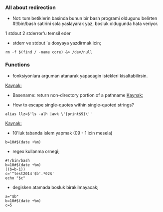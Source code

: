 ### All about redirection
* Not: tum betiklerin basinda bunun bir bash programi oldugunu belirten
#!/bin/bash satirini sola yaslayarak yaz, bosluk oldugunda hata veriyor.

1 stdout 2 stderror'u temsil eder

* stderr ve stdout 'u dosyaya yazdirmak icin;
```
rm -f $(find / -name core) &> /dev/null 
```

### Functions
* fonksiyonlara arguman atanarak yapacagin istekleri kisaltabilirsin.


[Kaynak:](http://www.linuxdoc.org/HOWTO/Bash-Prog-Intro-HOWTO-3.html)

* Basename: return non-directory portion of a pathname
[Kaynak:](http://pubs.opengroup.org/onlinepubs/007908799/xcu/basename.html)

* How to escape single-quotes within single-quoted strings?

```
alias llz=$'ls -alh |awk \'{print$9}\''
```

[Kaynak:](http://stackoverflow.com/questions/1250079/how-to-escape-single-quotes-within-single-quoted-strings)

* 10'luk tabanda islem yapmak (09 - 1 icin mesela)
```
b=10#$(date +%m)
```

* regex kullanma ornegi;
```
#!/bin/bash
b=10#$(date +%m)
((b=b-1))
c='^test2014'$b'.*02$'
echo "$c"
```

* degisken atamada bosluk birakilmayacak;
```
a="$b"
b=10#$(date +%m)
c=5
```
